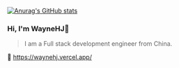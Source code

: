 [![Anurag's GitHub stats](https://github-readme-stats.vercel.app/api?username=Wayne-HJ)](https://github.com/anuraghazra/github-readme-stats)
### Hi, I'm WayneHJ👋
>I am a Full stack development engineer from China.

🔗 https://waynehj.vercel.app/
